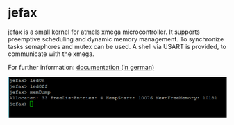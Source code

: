 jefax
=====

jefax is a small kernel for atmels xmega microcontroller. It supports preemptive scheduling and dynamic memory management. To synchronize tasks semaphores and mutex can be used. A shell via USART is provided, to communicate with the xmega.  

For further information: [documentation (in german)](doc/jefaxDesign.pdf)

![](doc/images/shell.PNG)